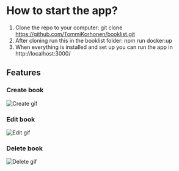 # How to start the app? 
1. Clone the repo to your computer:  git clone https://github.com/TommiKorhonen/booklist.git
2. After cloning run this in the booklist folder: npm run docker:up
3. When everything is installed and set up you can run the app in http://localhost:3000/

## Features

### Create book

![Create gif](https://user-images.githubusercontent.com/87190300/133934101-bd57d751-9668-4bbb-940c-51ac24697059.gif)


### Edit book 

![Edit gif](https://user-images.githubusercontent.com/87190300/133934150-2c6b9451-d37a-4539-b3fe-0e82fa31309b.gif)

### Delete book

![Delete gif](https://user-images.githubusercontent.com/87190300/133934164-4bbac721-3119-4321-88ea-3337bb85cf21.gif)
